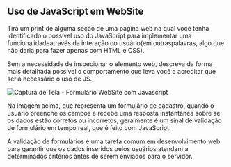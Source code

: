 ## Uso de JavaScript em WebSite


Tira um print de alguma seção de uma página web na qual você tenha identificado o possível uso do JavaScript para implementar uma funcionalidadeatravés da interação do usuário(em outraspalavras, algo que não daria para fazer apenas com HTML e CSS).

Sem a necessidade de inspecionar o elemento web, descreva da forma mais detalhada possível o comportamento que leva você a acreditar que seria necessário o uso de JS.


![Captura de Tela - Formulário WebSite com Javascript](https://github.com/katiasveloso/Proz_talento_cloud_AWS/blob/main/Introdu%C3%A7%C3%A3o%20%C3%A0%20Programa%C3%A7%C3%A3o%20com%20foco%20em%20Front-End%20-%20Turma%2031/3-JavaScript%20I/Uso%20de%20JavaScript%20em%20WebSite/Identificando%20o%20uso%20%20do%20JavaScript%20em%20website.png)

Na imagem acima, que representa um formulário de cadastro, quando o usuário preenche os campos e recebe uma resposta instantânea sobre se os dados estão corretos ou incorretos, geralmente é um sinal de validação de formulário em tempo real, que é feito com JavaScript.

A validação de formulários é uma tarefa comum em desenvolvimento web para garantir que os dados inseridos pelos usuários atendam a determinados critérios antes de serem enviados para o servidor.
